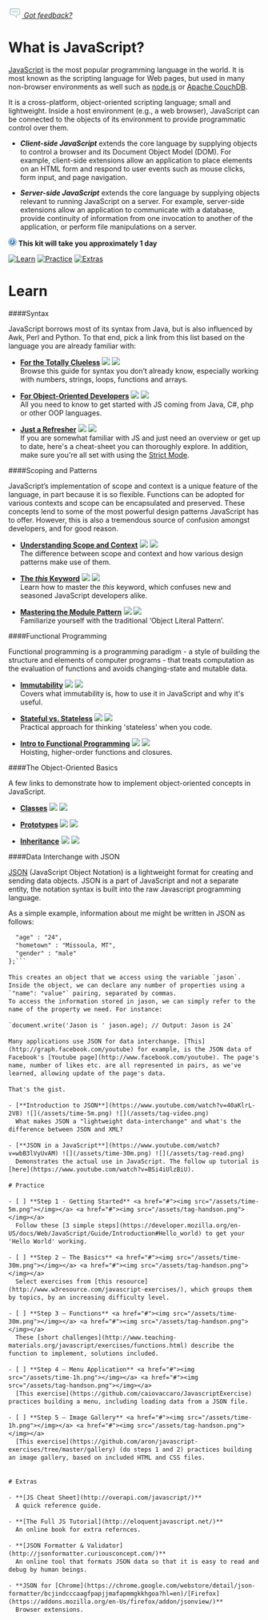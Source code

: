 *[![Feedback](/assets/feedback.gif) Got feedback?](mailto:leeb@wix.com)*

# What is JavaScript?

[JavaScript](https://developer.mozilla.org/en-US/docs/Web/JavaScript) is the most popular programming language in the world. 
It is most known as the scripting language for Web pages, but used in many non-browser environments as well such as [node.js](https://nodejs.org/) or [Apache CouchDB](https://couchdb.apache.org/). 

It is a cross-platform, object-oriented scripting language; small and lightweight. Inside a host environment (e.g., a web browser), 
JavaScript can be connected to the objects of its environment to provide programmatic control over them.

- ***Client-side JavaScript*** extends the core language by supplying objects to control a browser and its Document Object Model (DOM). For example, client-side extensions allow an application to place elements on an HTML form and respond to user events such as mouse clicks, form input, and page navigation.

- ***Server-side JavaScript*** extends the core language by supplying objects relevant to running JavaScript on a server. For example, server-side extensions allow an application to communicate with a database, provide continuity of information from one invocation to another of the application, or perform file manipulations on a server.

![](/assets/clock-16.png) **This kit will take you approximately 1 day**

<a href="#learn"><img src="https://github.com/wix/fed-training-kit/blob/master/assets/btn-learn.png" alt="Learn" height="48" width="140"></img></a>
<a href="#practice"><img src="https://github.com/wix/fed-training-kit/blob/master/assets/btn-practice.png" alt="Practice" height="48" width="140"></img></a>
<a href="#extras"><img src="https://github.com/wix/fed-training-kit/blob/master/assets/btn-extras.png" alt="Extras" height="48" width="140"></img></a>


# Learn

####Syntax

  JavaScript borrows most of its syntax from Java, but is also influenced by Awk, Perl and Python. To that end, pick a link from this list based on the language you are already familiar with:
  
- **[For the Totally Clueless](http://speakingjs.com/es5/ch01.html)** <a href="#"><img src="https://github.com/wix/fed-training-kit/blob/master/assets/time-1h.png"></img></a> <a href="#"><img src="https://github.com/wix/fed-training-kit/blob/master/assets/tag-read.png"></img></a>   
  Browse this guide for syntax you don’t already know, especially working with numbers, strings, loops, functions and arrays.

- **[For Object-Oriented Developers](https://www.youtube.com/watch?v=FGNKoHv7xPY)** <a href="#"><img src="https://github.com/wix/fed-training-kit/blob/master/assets/time-30m.png"></img></a> <a href="#"><img src="https://github.com/wix/fed-training-kit/blob/master/assets/tag-video.png"></img></a>   
  All you need to know to get started with JS coming from Java, C#, php or other OOP languages. 

- **[Just a Refresher](http://betterexplained.com/articles/the-single-page-javascript-overview/)** <a href="#"><img src="https://github.com/wix/fed-training-kit/blob/master/assets/time-30m.png"></img></a> <a href="#"><img src="https://github.com/wix/fed-training-kit/blob/master/assets/tag-read.png"></img></a>   
  If you are somewhat familiar with JS and just need an overview or get up to date, here's a cheat-sheet you can thoroughly explore. In addition, make sure you're all set with using the [Strict Mode](http://speakingjs.com/es5/ch07.html#strict_mode).


####Scoping and Patterns

  JavaScript’s implementation of scope and context is a unique feature of the language, in part because it is so flexible. Functions can be adopted for various contexts and scope can be encapsulated and preserved. These concepts lend to some of the most powerful design patterns JavaScript has to offer. However, this is also a tremendous source of confusion amongst developers, and for good reason.
  
- **[Understanding Scope and Context](http://ryanmorr.com/understanding-scope-and-context-in-javascript/)** <a href="#"><img src="https://github.com/wix/fed-training-kit/blob/master/assets/time-30m.png"></img></a> <a href="#"><img src="https://github.com/wix/fed-training-kit/blob/master/assets/tag-read.png"></img></a>   
  The difference between scope and context and how various design patterns make use of them. 

- **[The *this* Keyword](http://javascriptissexy.com/understand-javascripts-this-with-clarity-and-master-it/)** <a href="#"><img src="https://github.com/wix/fed-training-kit/blob/master/assets/time-30m.png"></img></a> <a href="#"><img src="https://github.com/wix/fed-training-kit/blob/master/assets/tag-read.png"></img></a>   
  Learn how to master the *this* keyword, which confuses new and seasoned JavaScript developers alike. 

- **[Mastering the Module Pattern](https://toddmotto.com/mastering-the-module-pattern/)** <a href="#"><img src="https://github.com/wix/fed-training-kit/blob/master/assets/time-1h.png"></img></a> <a href="#"><img src="https://github.com/wix/fed-training-kit/blob/master/assets/tag-read.png"></img></a>   
  Familiarize yourself with the traditional ‘Object Literal Pattern’.


####Functional Programming

Functional programming is a programming paradigm - a style of building the structure and elements of computer programs - 
that treats computation as the evaluation of functions and avoids changing-state and mutable data. 

- **[Immutability](http://www.sitepoint.com/immutability-javascript/)** <a href="#"><img src="https://github.com/wix/fed-training-kit/blob/master/assets/time-30m.png"></img></a> <a href="#"><img src="https://github.com/wix/fed-training-kit/blob/master/assets/tag-read.png"></img></a>   
  Covers what immutability is, how to use it in JavaScript and why it's useful.

- **[Stateful vs. Stateless](http://programmers.stackexchange.com/questions/101337/whats-the-difference-between-stateful-and-stateless)** <a href="#"><img src="https://github.com/wix/fed-training-kit/blob/master/assets/time-5m.png"></img></a> <a href="#"><img src="https://github.com/wix/fed-training-kit/blob/master/assets/tag-read.png"></img></a>   
  Practical approach for thinking 'stateless' when you code.
  
- **[Intro to Functional Programming](http://www.srirangan.net/2011-12-functional-programming-in-javascript)** <a href="#"><img src="https://github.com/wix/fed-training-kit/blob/master/assets/time-1h.png"></img></a> <a href="#"><img src="https://github.com/wix/fed-training-kit/blob/master/assets/tag-read.png"></img></a>   
  Hoisting, higher-order functions and closures.

####The Object-Oriented Basics

A few links to demonstrate how to implement object-oriented concepts in JavaScript. 

- **[Classes](https://www.youtube.com/watch?v=coIsvOMYEi0)** <a href="#"><img src="https://github.com/wix/fed-training-kit/blob/master/assets/time-30m.png"></img></a> <a href="#"><img src="https://github.com/wix/fed-training-kit/blob/master/assets/tag-video.png"></img></a>   

- **[Prototypes](https://www.youtube.com/watch?v=EBoUT2eBlT4)** <a href="#"><img src="https://github.com/wix/fed-training-kit/blob/master/assets/time-5m.png"></img></a> <a href="#"><img src="https://github.com/wix/fed-training-kit/blob/master/assets/tag-video.png"></img></a>   

- **[Inheritance](https://www.youtube.com/watch?v=pu08qQCmw8I)** <a href="#"><img src="https://github.com/wix/fed-training-kit/blob/master/assets/time-5m.png"></img></a> <a href="#"><img src="https://github.com/wix/fed-training-kit/blob/master/assets/tag-video.png"></img></a>   

####Data Interchange with JSON

[JSON](http://json.org/) (JavaScript Object Notation) is a lightweight format for creating and sending data objects. JSON is a part of JavaScript and not a separate entity, the notation syntax is built into the raw Javascript programming language.

As a simple example, information about me might be written in JSON as follows:

```var jason = {
  "age" : "24",
  "hometown" : "Missoula, MT",
  "gender" : "male"
};```

This creates an object that we access using the variable `jason`. 
Inside the object, we can declare any number of properties using a `"name": "value"` pairing, separated by commas. 
To access the information stored in jason, we can simply refer to the name of the property we need. For instance:

`document.write('Jason is ' jason.age); // Output: Jason is 24`

Many applications use JSON for data interchange. [This](http://graph.facebook.com/youtube) for example, is the JSON data of Facebook's [Youtube page](http://www.facebook.com/youtube). The page's name, number of likes etc. are all represented in pairs, as we've learned, allowing update of the page's data.

That's the gist.

- [**Introduction to JSON**](https://www.youtube.com/watch?v=40aKlrL-2V8) ![](/assets/time-5m.png) ![](/assets/tag-video.png)   
  What makes JSON a "lightweight data-interchange" and what's the difference between JSON and XML?

- [**JSON in a JavaScript**](https://www.youtube.com/watch?v=wbB3lVyUvAM) ![](/assets/time-30m.png) ![](/assets/tag-read.png)   
  Demonstrates the actual use in JavaScript. The follow up tutorial is [here](https://www.youtube.com/watch?v=BSi4iUlzBiU).

# Practice

- [ ] **Step 1 - Getting Started** <a href="#"><img src="/assets/time-5m.png"></img></a> <a href="#"><img src="/assets/tag-handson.png"></img></a>     
  Follow these [3 simple steps](https://developer.mozilla.org/en-US/docs/Web/JavaScript/Guide/Introduction#Hello_world) to get your 'Hello World' working.

- [ ] **Step 2 – The Basics** <a href="#"><img src="/assets/time-30m.png"></img></a> <a href="#"><img src="/assets/tag-handson.png"></img></a>     
  Select exercises from [this resource](http://www.w3resource.com/javascript-exercises/), which groups them by topics, by an increasing difficulty level.

- [ ] **Step 3 – Functions** <a href="#"><img src="/assets/time-30m.png"></img></a> <a href="#"><img src="/assets/tag-handson.png"></img></a>     
  These [short challenges](http://www.teaching-materials.org/javascript/exercises/functions.html) describe the function to implement, solutions included.

- [ ] **Step 4 – Menu Application** <a href="#"><img src="/assets/time-1h.png"></img></a> <a href="#"><img src="/assets/tag-handson.png"></img></a>     
  [This exercise](https://github.com/caiovaccaro/JavascriptExercise) practices building a menu, including loading data from a JSON file.

- [ ] **Step 5 – Image Gallery** <a href="#"><img src="/assets/time-1h.png"></img></a> <a href="#"><img src="/assets/tag-handson.png"></img></a>     
  [This exercise](https://github.com/aron/javascript-exercises/tree/master/gallery) (do steps 1 and 2) practices building an image gallery, based on included HTML and CSS files.


# Extras

- **[JS Cheat Sheet](http://overapi.com/javascript/)**   
  A quick reference guide.
  
- **[The Full JS Tutorial](http://eloquentjavascript.net/)**   
  An online book for extra refernces.

- **[JSON Formatter & Validator](http://jsonformatter.curiousconcept.com/)**   
  An online tool that formats JSON data so that it is easy to read and debug by human beings.

- **JSON for [Chrome](https://chrome.google.com/webstore/detail/json-formatter/bcjindcccaagfpapjjmafapmmgkkhgoa?hl=en)/[Firefox](https://addons.mozilla.org/en-Us/firefox/addon/jsonview/)**   
  Browser extensions.
  
